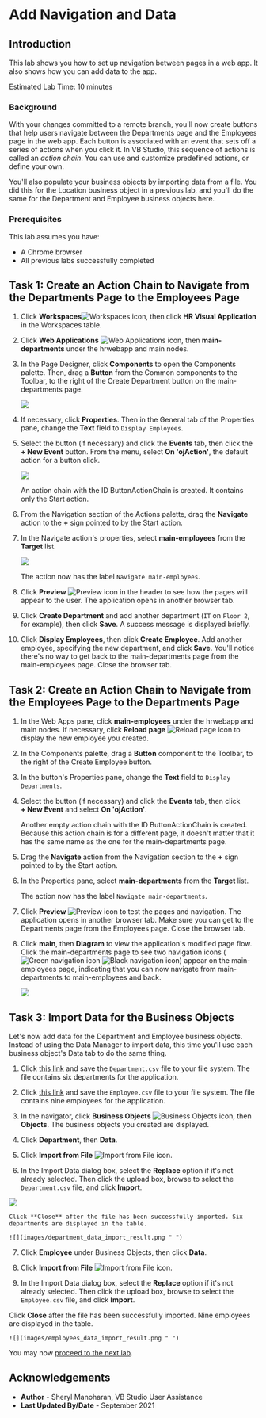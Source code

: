 # Add Navigation and Data

## Introduction

This lab shows you how to set up navigation between pages in a web app. It also shows how you can add data to the app.

Estimated Lab Time: 10 minutes

### Background
With your changes committed to a remote branch, you'll now create buttons that help users navigate between the Departments page and the Employees page in the web app. Each button is associated with an event that sets off a series of actions when you click it. In VB Studio, this sequence of actions is called an _action chain_. You can use and customize predefined actions, or define your own.

You'll also populate your business objects by importing data from a file. You did this for the Location business object in a previous lab, and you'll do the same for the Department and Employee business objects here.

### Prerequisites

This lab assumes you have:
* A Chrome browser
* All previous labs successfully completed

## Task 1: Create an Action Chain to Navigate from the Departments Page to the Employees Page

1.  Click **Workspaces**![Workspaces icon](images/vbs_workspaces_icon.png), then click **HR Visual Application** in the Workspaces table.
2.  Click **Web Applications** ![Web Applications icon](images/web_applications_icon.png), then **main-departments** under the hrwebapp and main nodes.
3.  In the Page Designer, click **Components** to open the Components palette. Then, drag a **Button** from the Common components to the Toolbar, to the right of the Create Department button on the main-departments page.

    ![](images/departments_button.png " ")

4.  If necessary, click **Properties**. Then in the General tab of the Properties pane, change the **Text** field to `Display Employees`.
5.  Select the button (if necessary) and click the **Events** tab, then click the **\+ New Event** button. From the menu, select **On 'ojAction'**, the default action for a button click.

    ![](images/departments_button_events.png " ")

    An action chain with the ID ButtonActionChain is created. It contains only the Start action.

6.  From the Navigation section of the Actions palette, drag the **Navigate** action to the **+** sign pointed to by the Start action.
7.  In the Navigate action's properties, select **main-employees** from the **Target** list.

    ![](images/departments_button_events_navigate.png)

    The action now has the label `Navigate main-employees`.

8.  Click **Preview** ![Preview icon](images/preview_icon.png) in the header to see how the pages will appear to the user. The application opens in another browser tab.
9.  Click **Create Department** and add another department (`IT` on `Floor 2`, for example), then click **Save**. A success message is displayed briefly.
10.  Click **Display Employees**, then click **Create Employee**. Add another employee, specifying the new department, and click **Save**. You'll notice there's no way to get back to the main-departments page from the main-employees page. Close the browser tab.


## Task 2: Create an Action Chain to Navigate from the Employees Page to the Departments Page

1.  In the Web Apps pane, click **main-employees** under the hrwebapp and main nodes. If necessary, click **Reload page** ![Reload page icon](images/reload_icon.png) to display the new employee you created.
2.  In the Components palette, drag a **Button** component to the Toolbar, to the right of the Create Employee button.
3.  In the button's Properties pane, change the **Text** field to `Display Departments`.
4.  Select the button (if necessary) and click the **Events** tab, then click **+ New Event** and select **On 'ojAction'**.

    Another empty action chain with the ID ButtonActionChain is created. Because this action chain is for a different page, it doesn't matter that it has the same name as the one for the main-departments page.

5.  Drag the **Navigate** action from the Navigation section to the **+** sign pointed to by the Start action.
6.  In the Properties pane, select **main-departments** from the **Target** list.

    The action now has the label `Navigate main-departments`.

7.  Click **Preview** ![Preview icon](images/preview_icon.png) to test the pages and navigation. The application opens in another browser tab. Make sure you can get to the Departments page from the Employees page. Close the browser tab.
8.  Click **main**, then **Diagram** to view the application's modified page flow. Click the main-departments page to see two navigation icons (![Green navigation icon](images/diagram-navigation-icon-green.png) ![Black navigation icon](images/diagram-navigation-icon-black.png)) appear on the main-employees page, indicating that you can now navigate from  main-departments to main-employees and back.

    ![](images/page_flow.png " ")

## Task 3: Import Data for the Business Objects

Let's now add data for the Department and Employee business objects. Instead of using the Data Manager to import data, this time you'll use each business object's Data tab to do the same thing.

1.  Click [this link](https://objectstorage.us-ashburn-1.oraclecloud.com/p/j1n-byE7426PGyqNj45YCdChr96rDHZ6QglebWEK0fFrs34_fiSV_BYlWMaLQszx/n/c4u03/b/oci-library/o/WMS7601-Department.csv) and save the `Department.csv` file to your file system. The file contains six departments for the application.

2.  Click [this link](https://objectstorage.us-ashburn-1.oraclecloud.com/p/VxjVFSn6YZBie6bD9l-JMYGwY5cZkBbiHb8z65AZAVVuI5s1hRKGx3dORVG6YM9M/n/c4u03/b/oci-library/o/WMS7601-Employee.csv) and save the `Employee.csv` file to your file system. The file contains nine employees for the application.

3.  In the navigator, click **Business Objects** ![Business Objects icon](images/bo_icon.png), then **Objects**. The business objects you created are displayed.

4.  Click **Department**, then **Data**.

5.  Click **Import from File** ![Import from File icon](images/import_icon.png).

6.  In the Import Data dialog box, select the **Replace** option if it's not already selected. Then click the upload box, browse to select the `Department.csv` file, and click **Import**.

   ![](images/department_data_import.png " ")

	Click **Close** after the file has been successfully imported. Six departments are displayed in the table.

	![](images/department_data_import_result.png " ")

7.  Click **Employee** under Business Objects, then click **Data**.

8.  Click **Import from File** ![Import from File icon](images/import_icon.png).

9.  In the Import Data dialog box, select the **Replace** option if it's not already selected. Then click the upload box, browse to select the `Employee.csv` file, and click **Import**.

   Click **Close** after the file has been successfully imported. Nine employees are displayed in the table.

	![](images/employees_data_import_result.png " ")

  You may now [proceed to the next lab](#next).


## Acknowledgements
* **Author** - Sheryl Manoharan, VB Studio User Assistance
* **Last Updated By/Date** - September 2021

